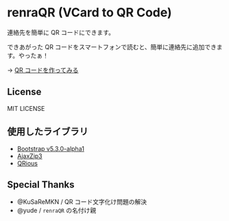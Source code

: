# renraQR (VCard to QR Code)

連絡先を簡単に QR コードにできます。

できあがった QR コードをスマートフォンで読むと、簡単に連絡先に追加できます。やったぁ！

→ [QR コードを作ってみる](https://tools.sasakulab.com/renraqr/)

## License

MIT LICENSE

## 使用したライブラリ

- [Bootstrap v5.3.0-alpha1](https://github.com/twbs/bootstrap)
- [AjaxZip3](https://github.com/ajaxzip3/ajaxzip3.github.io)
- [QRious](https://github.com/neocotic/qrious)

## Special Thanks

- @KuSaReMKN / QR コード文字化け問題の解決
- @yude / `renraQR` の名付け親
